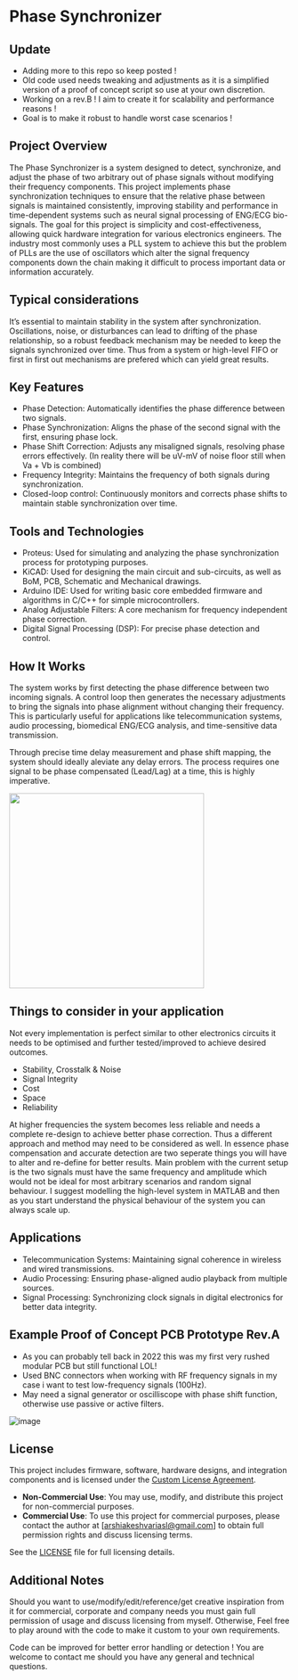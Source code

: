 # Phase Synchronizer

## Update
- Adding more to this repo so keep posted !
- Old code used needs tweaking and adjustments as it is a simplified version of a proof of concept script so use at your own discretion.
- Working on a rev.B ! I aim to create it for scalability and performance reasons !
- Goal is to make it robust to handle worst case scenarios !

## Project Overview
The Phase Synchronizer is a system designed to detect, synchronize, and adjust the phase of two arbitrary out of phase signals without modifying their frequency components. This project implements phase synchronization techniques to ensure that the relative phase between signals is maintained consistently, improving stability and performance in time-dependent systems such as neural signal processing of ENG/ECG bio-signals. The goal for this project is simplicity and cost-effectiveness, allowing quick hardware integration for various electronics engineers. The industry most commonly uses a PLL system to achieve this but the problem of PLLs are the use of oscillators which alter the signal frequency components down the chain making it difficult to process important data or information accurately.

## Typical considerations
It’s essential to maintain stability in the system after synchronization. Oscillations, noise, or disturbances can lead to drifting of the phase relationship, so a robust feedback mechanism may be needed to keep the signals synchronized over time. Thus from a system or high-level FIFO or first in first out mechanisms are prefered which can yield great results.

## Key Features
- Phase Detection: Automatically identifies the phase difference between two signals.
- Phase Synchronization: Aligns the phase of the second signal with the first, ensuring phase lock.
- Phase Shift Correction: Adjusts any misaligned signals, resolving phase errors effectively. (In reality there will be uV-mV of noise floor still when Va + Vb is combined)
- Frequency Integrity: Maintains the frequency of both signals during synchronization.
- Closed-loop control: Continuously monitors and corrects phase shifts to maintain stable synchronization over time.

## Tools and Technologies
- Proteus: Used for simulating and analyzing the phase synchronization process for prototyping purposes.
- KiCAD: Used for designing the main circuit and sub-circuits, as well as BoM, PCB, Schematic and Mechanical drawings.
- Arduino IDE: Used for writing basic core embedded firmware and algorithms in C/C++ for simple microcontrollers.
- Analog Adjustable Filters: A core mechanism for frequency independent phase correction.
- Digital Signal Processing (DSP): For precise phase detection and control.

## How It Works
The system works by first detecting the phase difference between two incoming signals. A control loop then generates the necessary adjustments to bring the signals into phase alignment without changing their frequency. This is particularly useful for applications like telecommunication systems, audio processing, biomedical ENG/ECG analysis, and time-sensitive data transmission.

Through precise time delay measurement and phase shift mapping, the system should ideally aleviate any delay errors. The process requires one signal to be phase compensated (Lead/Lag) at a time, this is highly imperative.

<img src="https://github.com/user-attachments/assets/9f18a7c6-bf8b-4e75-bf1f-e3aac7fbcd86" width="350x350">

## Things to consider in your application

Not every implementation is perfect similar to other electronics circuits it needs to be optimised and further tested/improved to achieve desired outcomes.
- Stability, Crosstalk & Noise
- Signal Integrity
- Cost
- Space
- Reliability

At higher frequencies the system becomes less reliable and needs a complete re-design to achieve better phase correction. Thus a different approach and method may need to be considered as well. In essence phase compensation and accurate detection are two seperate things you will have to alter and re-define for better results. Main problem with the current setup is the two signals must have the same frequency and amplitude which would not be ideal for most arbitrary scenarios and random signal behaviour. I suggest modelling the high-level system in MATLAB and then as you start understand the physical behaviour of the system you can always scale up.

## Applications
- Telecommunication Systems: Maintaining signal coherence in wireless and wired transmissions.
- Audio Processing: Ensuring phase-aligned audio playback from multiple sources.
- Signal Processing: Synchronizing clock signals in digital electronics for better data integrity.

## Example Proof of Concept PCB Prototype Rev.A
- As you can probably tell back in 2022 this was my first very rushed modular PCB but still functional LOL!
- Used BNC connectors when working with RF frequency signals in my case i want to test low-frequency signals (100Hz).
- May need a signal generator or oscilliscope with phase shift function, otherwise use passive or active filters.

![image](https://github.com/user-attachments/assets/e3681b8a-cc53-40aa-9b98-96b481a9995d)

## License

This project includes firmware, software, hardware designs, and integration components and is licensed under the [Custom License Agreement](./LICENSE).

- **Non-Commercial Use**: You may use, modify, and distribute this project for non-commercial purposes.
- **Commercial Use**: To use this project for commercial purposes, please contact the author at [arshiakeshvariasl@gmail.com] to obtain full permission rights and discuss licensing terms.

See the [LICENSE](./LICENSE) file for full licensing details.

## Additional Notes
Should you want to use/modify/edit/reference/get creative inspiration from it for commercial, corporate and company needs you must gain full permission of usage and discuss licensing from myself. Otherwise, Feel free to play around with the code to make it custom to your own requirements. 

Code can be improved for better error handling or detection !
You are welcome to contact me should you have any general and technical questions.
